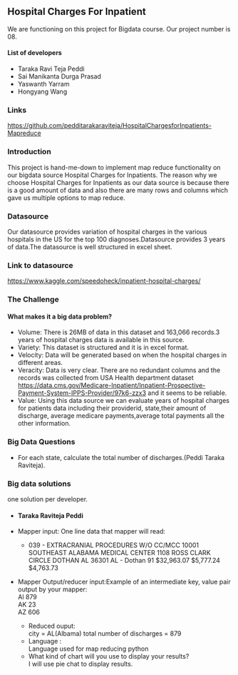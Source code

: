 ## Hospital Charges For Inpatient

We are functioning on this project for Bigdata course. Our project number is 08. 


 #### List of developers  
 
 
 
 
    
* Taraka Ravi Teja Peddi  
* Sai Manikanta Durga Prasad   
* Yaswanth Yarram  
* Hongyang Wang  
### Links  

https://github.com/pedditarakaraviteja/HospitalChargesforInpatients-Mapreduce  
### Introduction
This project is hand-me-down to implement map reduce functionality on our bigdata source Hospital Charges for Inpatients. The reason why we choose Hospital Charges for Inpatients as our data source is because there is a good amount of data and also there are many  rows and columns which gave us multiple options to map reduce.

### Datasource  


Our datasource provides variation of hospital charges in the various hospitals in the US for the top 100 diagnoses.Datasource provides 3 years of data.The datasource is  well structured in excel sheet.    

### Link to datasource  
https://www.kaggle.com/speedoheck/inpatient-hospital-charges/  
### The Challenge
#### What makes it a big data problem?

* Volume: There is 26MB of data in this dataset and 163,066 records.3 years of hospital charges data is available in this source.    
* Variety: This dataset is structured and it is in excel format.  
* Velocity: Data will be generated based on when the hospital charges in different areas.  
* Veracity: Data is very clear. There are no redundant columns and the records was collected from USA Health department dataset https://data.cms.gov/Medicare-Inpatient/Inpatient-Prospective-Payment-System-IPPS-Provider/97k6-zzx3 and it seems to be reliable.  
* Value: Using this data source we can evaluate  years of hospital charges for patients  data including their providerid, state,their amount of discharge, average medicare payments,average total payments all the other information.  
### Big Data Questions
* For each state, calculate the total number of discharges.(Peddi Taraka Raviteja).

### Big data solutions
one solution per developer.
- #### Taraka Raviteja Peddi
* Mapper input: One line data that mapper will read:
   * 039 - EXTRACRANIAL PROCEDURES W/O CC/MCC	10001	SOUTHEAST ALABAMA MEDICAL CENTER	1108 ROSS CLARK CIRCLE	DOTHAN	AL	36301	AL - Dothan	91	$32,963.07 	$5,777.24 	$4,763.73  
   
*  Mapper Output/reducer input:Example of an intermediate key, value pair output by your mapper:  
    Al 879  
    AK 23  
    AZ 606  
    *  Reduced ouput:  
     city = AL(Albama) total number of discharges = 879  
    * Language :  
     Language used for map reducing python  
    * What kind of chart will you use to display your results?  
     I will use pie chat to display results.  
     

  
